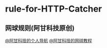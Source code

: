 # rule-for-HTTP-Catcher
## 网球规则(阿甘科技原创)
[@阿甘科技的个人导航](https://xydh.fun/gzy20080302)
[@阿甘科技的网球教程](https://www.luogu.com.cn/blog/AGKJ/hou-xu-kuai-fa-http-catcher-gui-ze-jiao-cheng)

